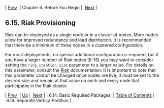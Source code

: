 | [Prev](byb.basic_packages)  | Chapter 6. Before You Begin |  [Next](byb.vertica_partition) |

## 6.15. Riak Provisioning

Riak can be deployed as a single node or in a cluster of nodes. More nodes allow for improved redundancy and load distribution. It is recommended that there be a minimum of three nodes in a clustered configuration.

For most deployments, no special additional configuration is required, but if you have a larger number of Riak nodes (8-16) you may want to consider setting the `ring_creation_size` parameter to a larger value. For details on this parameter, consult the [Riak](http://docs.basho.com/riak/latest/) documentation. It is important to note that this parameter cannot be changed once nodes are live; it must be set to the desired size and remain at that value on each and every node that participates in the Riak cluster.

| [Prev](byb.basic_packages)  | [Up](before_you_begin) |  [Next](byb.vertica_partition) |
| 6.14. Basic Required Packages  | [Table of Contents](index) |  6.16. Separate Vertica Partition |

